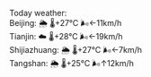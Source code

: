 Today weather:  
Beijing: 🌦   🌡️+27°C 🌬️←11km/h  
Tianjin: ☁️   🌡️+28°C 🌬️←19km/h  
Shijiazhuang: 🌦   🌡️+27°C 🌬️←7km/h  
Tangshan: 🌦   🌡️+25°C 🌬️↑12km/h  
